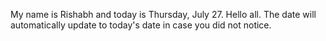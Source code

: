 My name is Rishabh and today is Thursday, July 27. Hello all. The date will automatically update to today's date in case you did not notice.
